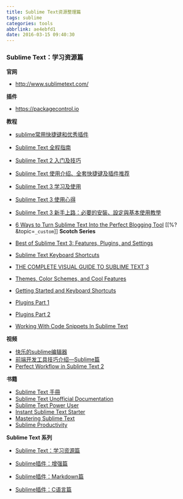 ```yaml
---
title: Sublime Text资源整理篇
tags: sublime
categories: tools
abbrlink: ae4ebfd1
date: 2016-03-15 09:40:30
---
```


### Sublime Text：学习资源篇
<!--more-->
**官网**

 - http://www.sublimetext.com/

**插件**

 - https://packagecontrol.io

**教程**

 - [sublime常用快捷键和优秀插件](http://www.imooc.com/wap/article?article_id=2070)
 - [Sublime Text 全程指南][1]
 - [Sublime Text 2 入门及技巧][2]
 - [Sublime Text 使用介绍、全套快捷键及插件推荐][3]
 - [Sublime Text 3 学习及使用][4]
 - [Sublime Text 3 使用心得][5]
 - [Sublime Text 3 新手上路：必要的安裝、設定與基本使用教學][6]
 - [6 Ways to Turn Sublime Text Into the Perfect Blogging Tool][7]
[[%? &topic=`_custom`]]
 **Scotch Series**

  - [Best of Sublime Text 3: Features, Plugins, and Settings][8]
  - [Sublime Text Keyboard Shortcuts][9]
  - [THE COMPLETE VISUAL GUIDE TO SUBLIME TEXT 3][10]
  - [Themes, Color Schemes, and Cool Features][11]
  - [Getting Started and Keyboard Shortcuts][12]
  - [Plugins Part 1][13]
  - [Plugins Part 2][14]
  - [Working With Code Snippets In Sublime Text][15]


**视频**

 - [快乐的sublime编辑器][16]
 - [前端开发工具技巧介绍—Sublime篇][17]
 - [Perfect Workflow in Sublime Text 2][18]

**书籍**

 - [Sublime Text 手冊][19]
 - [Sublime Text Unofficial Documentation][20]
 - [Sublime Text Power User][21]
 - [Instant Sublime Text Starter][22]
 - [Mastering Sublime Text][23]
 - [Sublime Productivity][24]

**Sublime Text 系列**

 - [Sublime Text：学习资源篇][25]

 - [Sublime插件：增强篇][26]

 - [Sublime插件：Markdown篇][27]

 - [Sublime插件：C语言篇][28]

  [1]: http://zh.lucida.me/blog/sublime-text-complete-guide/
  [2]: http://lucifr.com/2011/08/31/sublime-text-2-tricks-and-tips/
  [3]: http://www.daqianduan.com/4820.html
  [4]: http://blog.csdn.net/idxuanjun/article/details/13292847
  [5]: http://ce.sysu.edu.cn/hope/Item/106853.aspx
  [6]: http://blog.miniasp.com/post/2014/01/07/Useful-tool-Sublime-Text-3-Quick-Start.aspx
  [7]: http://sublimetexttips.com/sublime-productivityuctivityroductivityuctivity
  [8]: http://scotch.io/bar-talk/best-of-sublime-text-3-features-plugins-and-settings
  [9]: http://scotch.io/bar-talk/sublime-text-keyboard-shortcuts
  [10]: http://scotch.io/series/the-complete-visual-guide-to-sublime-text-3
  [11]: http://scotch.io/bar-talk/the-complete-visual-guide-to-sublime-text-3-themes-color-schemes-and-cool-features
  [12]: http://scotch.io/bar-talk/the-complete-visual-guide-to-sublime-text-3-getting-started-and-keyboard-shortcuts
  [13]: http://scotch.io/bar-talk/the-complete-visual-guide-to-sublime-text-3-plugins-part-1
  [14]: http://scotch.io/bar-talk/the-complete-visual-guide-to-sublime-text-3-plugins-part-2
  [15]: http://www.hongkiat.com/blog/sublime-code-snippets/
  [16]: http://www.imooc.com/learn/333
  [17]: http://www.imooc.com/learn/40
  [18]: http://code.tutsplus.com/courses/perfect-workflow-in-sublime-text-2
  [19]: http://docs.sublimetext.tw/
  [20]: http://sublime-text-unofficial-documentation.readthedocs.org/en/latest/index.html
  [21]: http://ipestov.com/the-best-plugins-for-sublime-text/
  [22]: https://www.packtpub.com/hardware-and-creative/instant-sublime-text-starter-instant
  [23]: https://leanpub.com/sublime-productivity
  [24]: https://leanpub.com/sublime-productivity
  [25]: http://www.jianshu.com/p/d1b9a64e2e37
  [26]: http://www.jianshu.com/p/5905f927d01b
  [27]: http://www.jianshu.com/p/aa30cc25c91b
  [28]: http://www.jianshu.com/p/595975a2a5f3